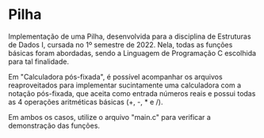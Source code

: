 # Pilha
Implementação de uma Pilha, desenvolvida para a disciplina de Estruturas de Dados I, cursada no 1º semestre de 2022. Nela, todas as funções básicas foram abordadas, sendo a Linguagem de Programação C escolhida para tal finalidade.  

Em "Calculadora pós-fixada", é possível acompanhar os arquivos reaproveitados para implementar sucintamente uma calculadora com a notação pós-fixada, que aceita como entrada números reais e possui todas as 4 operações aritméticas básicas (+, -, * e /).

Em ambos os casos, utilize o arquivo "main.c" para verificar a demonstração das funções.

